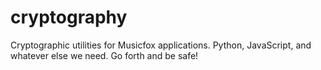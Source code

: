 # cryptography
Cryptographic utilities for Musicfox applications. Python, JavaScript, and whatever else we need. Go forth and be safe!
